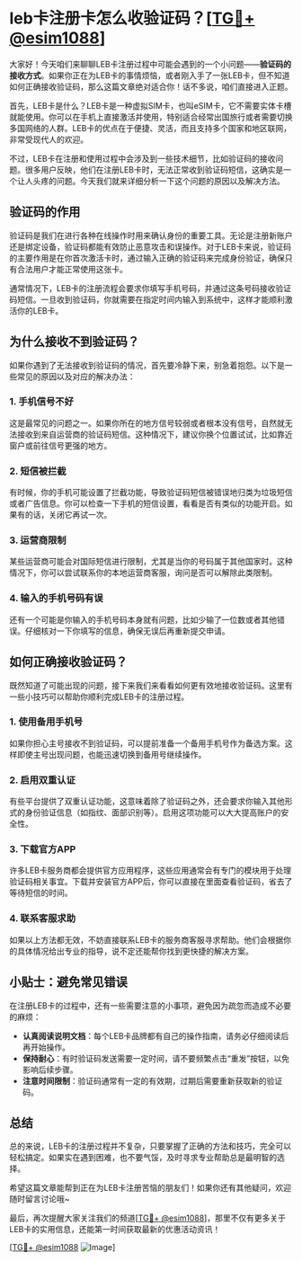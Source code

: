 # leb卡注册卡怎么收验证码？[[TG💪+ @esim1088](https://t.me/s/esim1088)]

大家好！今天咱们来聊聊LEB卡注册过程中可能会遇到的一个小问题——**验证码的接收方式**。如果你正在为LEB卡的事情烦恼，或者刚入手了一张LEB卡，但不知道如何正确接收验证码，那么这篇文章绝对适合你！话不多说，咱们直接进入正题。

首先，LEB卡是什么？LEB卡是一种虚拟SIM卡，也叫eSIM卡，它不需要实体卡槽就能使用。你可以在手机上直接激活并使用，特别适合经常出国旅行或者需要切换多国网络的人群。LEB卡的优点在于便捷、灵活，而且支持多个国家和地区联网，非常受现代人的欢迎。

不过，LEB卡在注册和使用过程中会涉及到一些技术细节，比如验证码的接收问题。很多用户反映，他们在注册LEB卡时，无法正常收到验证码短信，这确实是一个让人头疼的问题。今天我们就来详细分析一下这个问题的原因以及解决方法。

## 验证码的作用

验证码是我们在进行各种在线操作时用来确认身份的重要工具。无论是注册新账户还是绑定设备，验证码都能有效防止恶意攻击和误操作。对于LEB卡来说，验证码的主要作用是在你首次激活卡时，通过输入正确的验证码来完成身份验证，确保只有合法用户才能正常使用这张卡。

通常情况下，LEB卡的注册流程会要求你填写手机号码，并通过这条号码接收验证码短信。一旦收到验证码，你就需要在指定时间内输入到系统中，这样才能顺利激活你的LEB卡。

## 为什么接收不到验证码？

如果你遇到了无法接收到验证码的情况，首先要冷静下来，别急着抱怨。以下是一些常见的原因以及对应的解决办法：

### 1. 手机信号不好
这是最常见的问题之一。如果你所在的地方信号较弱或者根本没有信号，自然就无法接收到来自运营商的验证码短信。这种情况下，建议你换个位置试试，比如靠近窗户或前往信号更强的地方。

### 2. 短信被拦截
有时候，你的手机可能设置了拦截功能，导致验证码短信被错误地归类为垃圾短信或者广告信息。你可以检查一下手机的短信设置，看看是否有类似的功能开启。如果有的话，关闭它再试一次。

### 3. 运营商限制
某些运营商可能会对国际短信进行限制，尤其是当你的号码属于其他国家时。这种情况下，你可以尝试联系你的本地运营商客服，询问是否可以解除此类限制。

### 4. 输入的手机号码有误
还有一个可能是你输入的手机号码本身就有问题，比如少输了一位数或者其他错误。仔细核对一下你填写的信息，确保无误后再重新提交申请。

## 如何正确接收验证码？

既然知道了可能出现的问题，接下来我们来看看如何更有效地接收验证码。这里有一些小技巧可以帮助你顺利完成LEB卡的注册过程。

### 1. 使用备用手机号
如果你担心主号接收不到验证码，可以提前准备一个备用手机号作为备选方案。这样即使主号出现问题，也能迅速切换到备用号继续操作。

### 2. 启用双重认证
有些平台提供了双重认证功能，这意味着除了验证码之外，还会要求你输入其他形式的身份验证信息（如指纹、面部识别等）。启用这项功能可以大大提高账户的安全性。

### 3. 下载官方APP
许多LEB卡服务商都会提供官方应用程序，这些应用通常会有专门的模块用于处理验证码相关事宜。下载并安装官方APP后，你可以直接在里面查看验证码，省去了等待短信的时间。

### 4. 联系客服求助
如果以上方法都无效，不妨直接联系LEB卡的服务商客服寻求帮助。他们会根据你的具体情况给出专业的指导，说不定还能帮你找到更快捷的解决方案。

## 小贴士：避免常见错误

在注册LEB卡的过程中，还有一些需要注意的小事项，避免因为疏忽而造成不必要的麻烦：

- **认真阅读说明文档**：每个LEB卡品牌都有自己的操作指南，请务必仔细阅读后再开始操作。
- **保持耐心**：有时验证码发送需要一定时间，请不要频繁点击“重发”按钮，以免影响后续步骤。
- **注意时间限制**：验证码通常有一定的有效期，过期后需要重新获取新的验证码。

## 总结

总的来说，LEB卡的注册过程并不复杂，只要掌握了正确的方法和技巧，完全可以轻松搞定。如果实在遇到困难，也不要气馁，及时寻求专业帮助总是最明智的选择。

希望这篇文章能帮到正在为LEB卡注册苦恼的朋友们！如果你还有其他疑问，欢迎随时留言讨论哦~ 

最后，再次提醒大家关注我们的频道[[TG💪+ @esim1088](https://t.me/s/esim1088)]，那里不仅有更多关于LEB卡的实用信息，还能第一时间获取最新的优惠活动资讯！

[[TG💪+ @esim1088](https://t.me/s/esim1088) ![Image](https://i.postimg.cc/4NQfJmqS/Snipaste-2025-05-13-00-14-12.png)]